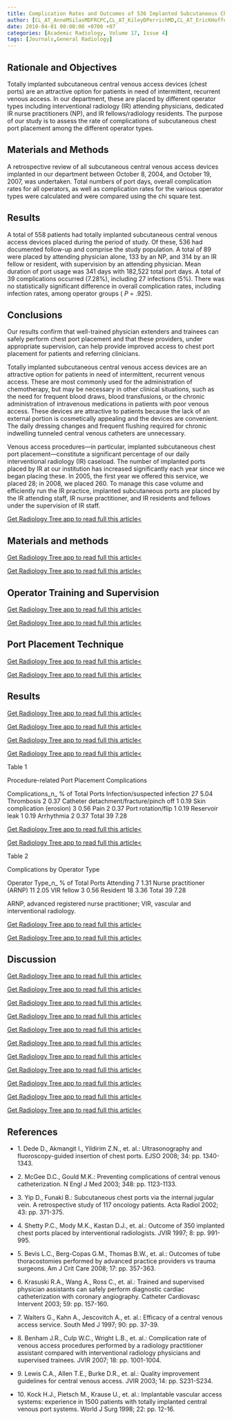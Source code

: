 ```yaml
---
title: Complication Rates and Outcomes of 536 Implanted Subcutaneous Chest Ports
author: [CL_AT_AnneMSilasMDFRCPC,CL_AT_KileyDPerrichMD,CL_AT_EricKHofferMD,CL_AT_NancyJMcNultyMD]
date: 2010-04-01 00:00:00 +0700 +07
categories: [Academic Radiology, Volume 17, Issue 4]
tags: [Journals,General Radiology]
---
```

## Rationale and Objectives

Totally implanted subcutaneous central venous access devices (chest ports) are an attractive option for patients in need of intermittent, recurrent venous access. In our department, these are placed by different operator types including interventional radiology (IR) attending physicians, dedicated IR nurse practitioners (NP), and IR fellows/radiology residents. The purpose of our study is to assess the rate of complications of subcutaneous chest port placement among the different operator types.

## Materials and Methods

A retrospective review of all subcutaneous central venous access devices implanted in our department between October 8, 2004, and October 19, 2007, was undertaken. Total numbers of port days, overall complication rates for all operators, as well as complication rates for the various operator types were calculated and were compared using the chi square test.

## Results

A total of 558 patients had totally implanted subcutaneous central venous access devices placed during the period of study. Of these, 536 had documented follow-up and comprise the study population. A total of 89 were placed by attending physician alone, 133 by an NP, and 314 by an IR fellow or resident, with supervision by an attending physician. Mean duration of port usage was 341 days with 182,522 total port days. A total of 39 complications occurred (7.28%), including 27 infections (5%). There was no statistically significant difference in overall complication rates, including infection rates, among operator groups ( _P_ = .925).

## Conclusions

Our results confirm that well-trained physician extenders and trainees can safely perform chest port placement and that these providers, under appropriate supervision, can help provide improved access to chest port placement for patients and referring clinicians.

Totally implanted subcutaneous central venous access devices are an attractive option for patients in need of intermittent, recurrent venous access. These are most commonly used for the administration of chemotherapy, but may be necessary in other clinical situations, such as the need for frequent blood draws, blood transfusions, or the chronic administration of intravenous medications in patients with poor venous access. These devices are attractive to patients because the lack of an external portion is cosmetically appealing and the devices are convenient. The daily dressing changes and frequent flushing required for chronic indwelling tunneled central venous catheters are unnecessary.

Venous access procedures—in particular, implanted subcutaneous chest port placement—constitute a significant percentage of our daily interventional radiology (IR) caseload. The number of implanted ports placed by IR at our institution has increased significantly each year since we began placing these. In 2005, the first year we offered this service, we placed 28; in 2008, we placed 260. To manage this case volume and efficiently run the IR practice, implanted subcutaneous ports are placed by the IR attending staff, IR nurse practitioner, and IR residents and fellows under the supervision of IR staff.

[Get Radiology Tree app to read full this article<](https://clinicalpub.com/app)

## Materials and methods

[Get Radiology Tree app to read full this article<](https://clinicalpub.com/app)

[Get Radiology Tree app to read full this article<](https://clinicalpub.com/app)

## Operator Training and Supervision

[Get Radiology Tree app to read full this article<](https://clinicalpub.com/app)

[Get Radiology Tree app to read full this article<](https://clinicalpub.com/app)

## Port Placement Technique

[Get Radiology Tree app to read full this article<](https://clinicalpub.com/app)

[Get Radiology Tree app to read full this article<](https://clinicalpub.com/app)

## Results

[Get Radiology Tree app to read full this article<](https://clinicalpub.com/app)

[Get Radiology Tree app to read full this article<](https://clinicalpub.com/app)

[Get Radiology Tree app to read full this article<](https://clinicalpub.com/app)

[Get Radiology Tree app to read full this article<](https://clinicalpub.com/app)

Table 1


Procedure-related Port Placement Complications


Complications_n_ % of Total Ports Infection/suspected infection 27 5.04 Thrombosis 2 0.37 Catheter detachment/fracture/pinch off 1 0.19 Skin complication (erosion) 3 0.56 Pain 2 0.37 Port rotation/flip 1 0.19 Reservoir leak 1 0.19 Arrhythmia 2 0.37 Total 39 7.28

[Get Radiology Tree app to read full this article<](https://clinicalpub.com/app)

[Get Radiology Tree app to read full this article<](https://clinicalpub.com/app)

Table 2


Complications by Operator Type


Operator Type_n_ % of Total Ports Attending 7 1.31 Nurse practitioner (ARNP) 11 2.05 VIR fellow 3 0.56 Resident 18 3.36 Total 39 7.28

ARNP, advanced registered nurse practitioner; VIR, vascular and interventional radiology.


[Get Radiology Tree app to read full this article<](https://clinicalpub.com/app)

[Get Radiology Tree app to read full this article<](https://clinicalpub.com/app)

## Discussion

[Get Radiology Tree app to read full this article<](https://clinicalpub.com/app)

[Get Radiology Tree app to read full this article<](https://clinicalpub.com/app)

[Get Radiology Tree app to read full this article<](https://clinicalpub.com/app)

[Get Radiology Tree app to read full this article<](https://clinicalpub.com/app)

[Get Radiology Tree app to read full this article<](https://clinicalpub.com/app)

[Get Radiology Tree app to read full this article<](https://clinicalpub.com/app)

[Get Radiology Tree app to read full this article<](https://clinicalpub.com/app)

[Get Radiology Tree app to read full this article<](https://clinicalpub.com/app)

[Get Radiology Tree app to read full this article<](https://clinicalpub.com/app)

[Get Radiology Tree app to read full this article<](https://clinicalpub.com/app)

[Get Radiology Tree app to read full this article<](https://clinicalpub.com/app)

## References

- 1\. Dede D., Akmangit I., Yildirim Z.N., et. al.: Ultrasonography and fluoroscopy-guided insertion of chest ports. EJSO 2008; 34: pp. 1340-1343.


- 2\. McGee D.C., Gould M.K.: Preventing complications of central venous catheterization. N Engl J Med 2003; 348: pp. 1123-1133.


- 3\. Yip D., Funaki B.: Subcutaneous chest ports via the internal jugular vein. A retrospective study of 117 oncology patients. Acta Radiol 2002; 43: pp. 371-375.


- 4\. Shetty P.C., Mody M.K., Kastan D.J., et. al.: Outcome of 350 implanted chest ports placed by interventional radiologists. JVIR 1997; 8: pp. 991-995.


- 5\. Bevis L.C., Berg-Copas G.M., Thomas B.W., et. al.: Outcomes of tube thoracostomies performed by advanced practice providers vs trauma surgeons. Am J Crit Care 2008; 17: pp. 357-363.


- 6\. Krasuski R.A., Wang A., Ross C., et. al.: Trained and supervised physician assistants can safely perform diagnostic cardiac catheterization with coronary angiography. Catheter Cardiovasc Intervent 2003; 59: pp. 157-160.


- 7\. Walters G., Kahn A., Jescovitch A., et. al.: Efficacy of a central venous access service. South Med J 1997; 90: pp. 37-39.


- 8\. Benham J.R., Culp W.C., Wright L.B., et. al.: Complication rate of venous access procedures performed by a radiology practitioner assistant compared with interventional radiology physicians and supervised trainees. JVIR 2007; 18: pp. 1001-1004.


- 9\. Lewis C.A., Allen T.E., Burke D.R., et. al.: Quality improvement guidelines for central venous access. JVIR 2003; 14: pp. S231-S234.


- 10\. Kock H.J., Pietsch M., Krause U., et. al.: Implantable vascular access systems: experience in 1500 patients with totally implanted central venous port systems. World J Surg 1998; 22: pp. 12-16.